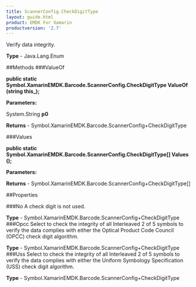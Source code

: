 ```yaml
---
title: ScannerConfig.CheckDigitType
layout: guide.html
product: EMDK For Xamarin 
productversion: '2.7' 
---
```

Verify data integrity.

**Type** - Java.Lang.Enum

##Methods
###ValueOf

**public static Symbol.XamarinEMDK.Barcode.ScannerConfig.CheckDigitType ValueOf (string this_);**


        

**Parameters:**

System.String **p0** 

**Returns** - Symbol.XamarinEMDK.Barcode.ScannerConfig+CheckDigitType

###Values

**public static Symbol.XamarinEMDK.Barcode.ScannerConfig.CheckDigitType[] Values ();**


        

**Parameters:**

**Returns** - Symbol.XamarinEMDK.Barcode.ScannerConfig+CheckDigitType[]

##Properties

###No
A check digit is not used.

**Type** - Symbol.XamarinEMDK.Barcode.ScannerConfig+CheckDigitType
###Opcc
Select to check the integrity of all Interleaved 2 of 5 symbols to verify the data complies with either the Optical Product Code Council (OPCC) check digit algorithm.

**Type** - Symbol.XamarinEMDK.Barcode.ScannerConfig+CheckDigitType
###Uss
Select to check the integrity of all Interleaved 2 of 5 symbols to verify the data complies with either the Uniform Symbology Specification (USS) check digit algorithm.

**Type** - Symbol.XamarinEMDK.Barcode.ScannerConfig+CheckDigitType
